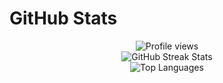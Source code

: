 # GitHub Stats
<div align="center">
<img src="https://komarev.com/ghpvc/?username=taoos01&label=Profile%20views&color=000000&style=flat" alt="Profile views"/>
</div>

<div align="center">
  <img src="https://nirzak-streak-stats.vercel.app/?user=taoos01&theme=default&hide_border=false" alt="GitHub Streak Stats"/>
  <br/>
  <img src="https://github-readme-stats.vercel.app/api/top-langs/?username=taoos01&theme=default&hide_border=false&include_all_commits=false&count_private=false&layout=compact" alt="Top Languages"/>
</div>


<!-- <div align="center"> -->
 <!--  <img src="https://profile-readme-generator.com/assets/snake.svg" alt="Snake animation" /> -->
<!-- </div> -->
